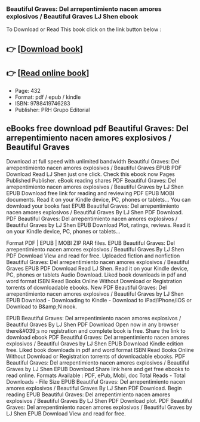 ### Beautiful Graves: Del arrepentimiento nacen amores explosivos / Beautiful Graves LJ Shen ebook

To Download or Read This book click on the link button below :

## 👉  [**[Download book](http://get-pdfs.com/download.php?group=book&from=github.com&id=718153&lnk=1060 "Download book")**]

## 👉  [**[Read online book](http://get-pdfs.com/download.php?group=book&from=github.com&id=718153&lnk=1060 "Read online book")**]


* Page: 432
* Format: pdf / epub / kindle
* ISBN: 9788419746283
* Publisher: PRH Grupo Editorial



## eBooks free download pdf Beautiful Graves: Del arrepentimiento nacen amores explosivos / Beautiful Graves


Download at full speed with unlimited bandwidth Beautiful Graves: Del arrepentimiento nacen amores explosivos / Beautiful Graves EPUB PDF Download Read LJ Shen just one click. Check this ebook now Pages Published Publisher. eBook reading shares PDF Beautiful Graves: Del arrepentimiento nacen amores explosivos / Beautiful Graves by LJ Shen EPUB Download free link for reading and reviewing PDF EPUB MOBI documents. Read it on your Kindle device, PC, phones or tablets... You can download your books fast EPUB Beautiful Graves: Del arrepentimiento nacen amores explosivos / Beautiful Graves By LJ Shen PDF Download. PDF Beautiful Graves: Del arrepentimiento nacen amores explosivos / Beautiful Graves by LJ Shen EPUB Download Plot, ratings, reviews. Read it on your Kindle device, PC, phones or tablets...

Format PDF | EPUB | MOBI ZIP RAR files. EPUB Beautiful Graves: Del arrepentimiento nacen amores explosivos / Beautiful Graves By LJ Shen PDF Download View and read for free. Uploaded fiction and nonfiction Beautiful Graves: Del arrepentimiento nacen amores explosivos / Beautiful Graves EPUB PDF Download Read LJ Shen. Read it on your Kindle device, PC, phones or tablets Audio Download. Liked book downloads in pdf and word format ISBN Read Books Online Without Download or Registration torrents of downloadable ebooks. New PDF Beautiful Graves: Del arrepentimiento nacen amores explosivos / Beautiful Graves by LJ Shen EPUB Download - Downloading to Kindle - Download to iPad/iPhone/iOS or Download to B&amp;amp;N nook.

EPUB Beautiful Graves: Del arrepentimiento nacen amores explosivos / Beautiful Graves By LJ Shen PDF Download Open now in any browser there&amp;#039;s no registration and complete book is free. Share the link to download ebook PDF Beautiful Graves: Del arrepentimiento nacen amores explosivos / Beautiful Graves by LJ Shen EPUB Download Kindle edition free. Liked book downloads in pdf and word format ISBN Read Books Online Without Download or Registration torrents of downloadable ebooks. PDF Beautiful Graves: Del arrepentimiento nacen amores explosivos / Beautiful Graves by LJ Shen EPUB Download Share link here and get free ebooks to read online. Formats Available : PDF, ePub, Mobi, doc Total Reads - Total Downloads - File Size EPUB Beautiful Graves: Del arrepentimiento nacen amores explosivos / Beautiful Graves By LJ Shen PDF Download. Begin reading EPUB Beautiful Graves: Del arrepentimiento nacen amores explosivos / Beautiful Graves By LJ Shen PDF Download plot. PDF Beautiful Graves: Del arrepentimiento nacen amores explosivos / Beautiful Graves by LJ Shen EPUB Download View and read for free.





